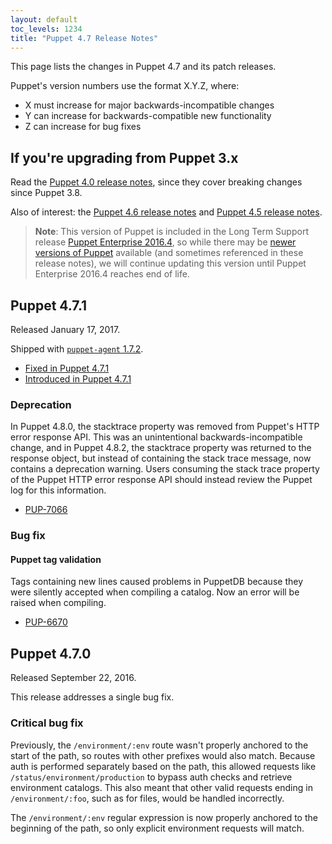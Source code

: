 ```yaml
---
layout: default
toc_levels: 1234
title: "Puppet 4.7 Release Notes"
---
```


[Puppet Enterprise 2016.4]: /pe/2016.4



This page lists the changes in Puppet 4.7 and its patch releases.

Puppet's version numbers use the format X.Y.Z, where:

* X must increase for major backwards-incompatible changes
* Y can increase for backwards-compatible new functionality
* Z can increase for bug fixes

## If you're upgrading from Puppet 3.x

Read the [Puppet 4.0 release notes](/puppet/4.0/reference/release_notes.html), since they cover breaking changes since Puppet 3.8.

Also of interest: the [Puppet 4.6 release notes](/puppet/4.6/reference/release_notes.html) and [Puppet 4.5 release notes](/puppet/4.5/reference/release_notes.html).


>**Note**: This version of Puppet is included in the Long Term Support release [Puppet Enterprise 2016.4][], so while there may be [newer versions of Puppet](/puppet/latest) available (and sometimes referenced in these release notes), we will continue updating this version until Puppet Enterprise 2016.4 reaches end of life.

## Puppet 4.7.1

Released January 17, 2017.

Shipped with [`puppet-agent` 1.7.2](/puppet/4.7/release_notes_agent.html).

* [Fixed in Puppet 4.7.1](https://tickets.puppetlabs.com/issues/?jql=fixVersion%20%3D%20%27PUP%204.7.1%27)
* [Introduced in Puppet 4.7.1](https://tickets.puppetlabs.com/issues/?jql=affectedVersion+%3D+%27PUP+4.7.1%27)

### Deprecation

In Puppet 4.8.0, the stacktrace property was removed from Puppet's HTTP error response API. This was an unintentional backwards-incompatible change, and in Puppet 4.8.2, the stacktrace property was returned to the response object, but instead of containing the stack trace message, now contains a deprecation warning. Users consuming the stack trace property of the Puppet HTTP error response API should instead review the Puppet log for this information.

* [PUP-7066](https://tickets.puppetlabs.com/browse/PUP-7066)

### Bug fix

#### Puppet tag validation

Tags containing new lines caused problems in PuppetDB because they were silently accepted when compiling a catalog. Now an error will be raised when compiling.

* [PUP-6670](https://tickets.puppetlabs.com/browse/PUP-6670)

## Puppet 4.7.0

Released September 22, 2016.

This release addresses a single bug fix.

### Critical bug fix

Previously, the `/environment/:env` route wasn't properly anchored to the start of the path, so routes with other prefixes would also match. Because auth is performed separately based on the path, this allowed requests like `/status/environment/production` to bypass auth checks and retrieve environment catalogs. This also meant that other valid requests ending in `/environment/:foo`, such as for files, would be handled incorrectly.

The `/environment/:env` regular expression is now properly anchored to the beginning of the path, so only explicit environment requests will match.
